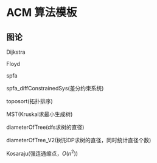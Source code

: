 # ACM 算法模板

## 图论

Dijkstra

Floyd

spfa

spfa_diffConstrainedSys(差分约束系统)

toposort(拓扑排序)

MST(Kruskal求最小生成树)

diameterOfTree(dfs求树的直径)

diameterOfTree_V2(树形DP求树的直径，同时统计直径个数)

Kosaraju(强连通缩点，$O(n ^ 2)$)


